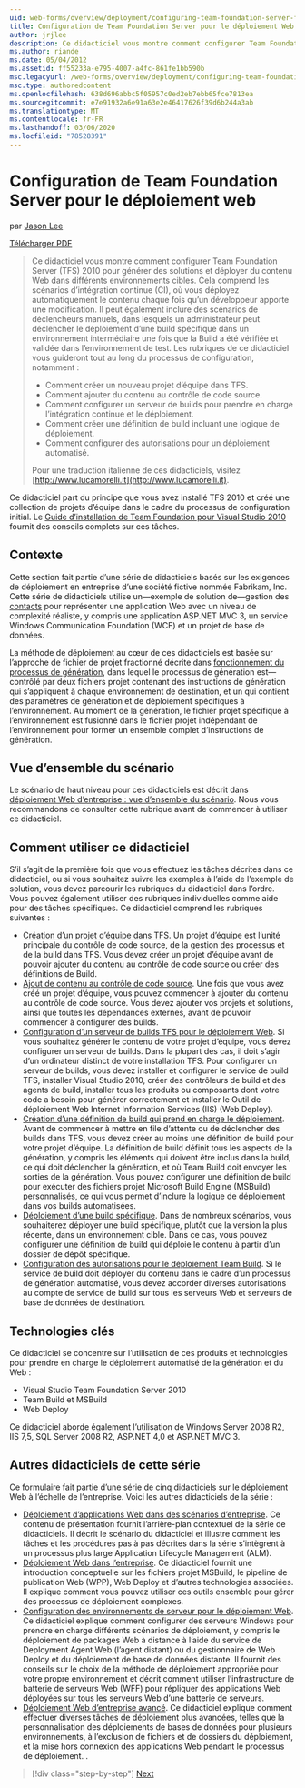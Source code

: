 ```yaml
---
uid: web-forms/overview/deployment/configuring-team-foundation-server-for-web-deployment/configuring-team-foundation-server-for-web-deployment
title: Configuration de Team Foundation Server pour le déploiement Web | Microsoft Docs
author: jrjlee
description: Ce didacticiel vous montre comment configurer Team Foundation Server (TFS) 2010 pour générer des solutions et déployer du contenu Web dans différents environnements cibles. ...
ms.author: riande
ms.date: 05/04/2012
ms.assetid: ff55233a-e795-4007-a4fc-861fe1bb590b
msc.legacyurl: /web-forms/overview/deployment/configuring-team-foundation-server-for-web-deployment/configuring-team-foundation-server-for-web-deployment
msc.type: authoredcontent
ms.openlocfilehash: 638d696abbc5f05957c0ed2eb7ebb65fce7813ea
ms.sourcegitcommit: e7e91932a6e91a63e2e46417626f39d6b244a3ab
ms.translationtype: MT
ms.contentlocale: fr-FR
ms.lasthandoff: 03/06/2020
ms.locfileid: "78528391"
---
```

# <a name="configuring-team-foundation-server-for-web-deployment"></a>Configuration de Team Foundation Server pour le déploiement web

par [Jason Lee](https://github.com/jrjlee)

[Télécharger PDF](https://msdnshared.blob.core.windows.net/media/MSDNBlogsFS/prod.evol.blogs.msdn.com/CommunityServer.Blogs.Components.WeblogFiles/00/00/00/63/56/8130.DeployingWebAppsInEnterpriseScenarios.pdf)

> Ce didacticiel vous montre comment configurer Team Foundation Server (TFS) 2010 pour générer des solutions et déployer du contenu Web dans différents environnements cibles. Cela comprend les scénarios d’intégration continue (CI), où vous déployez automatiquement le contenu chaque fois qu’un développeur apporte une modification. Il peut également inclure des scénarios de déclencheurs manuels, dans lesquels un administrateur peut déclencher le déploiement d’une build spécifique dans un environnement intermédiaire une fois que la Build a été vérifiée et validée dans l’environnement de test. Les rubriques de ce didacticiel vous guideront tout au long du processus de configuration, notamment :
> 
> - Comment créer un nouveau projet d’équipe dans TFS.
> - Comment ajouter du contenu au contrôle de code source.
> - Comment configurer un serveur de builds pour prendre en charge l’intégration continue et le déploiement.
> - Comment créer une définition de build incluant une logique de déploiement.
> - Comment configurer des autorisations pour un déploiement automatisé.
> 
> Pour une traduction italienne de ces didacticiels, visitez [http://www.lucamorelli.it](http://www.lucamorelli.it).

Ce didacticiel part du principe que vous avez installé TFS 2010 et créé une collection de projets d’équipe dans le cadre du processus de configuration initial. Le [Guide d’installation de Team Foundation pour Visual Studio 2010](https://go.microsoft.com/?linkid=9805132) fournit des conseils complets sur ces tâches.

## <a name="context"></a>Contexte

Cette section fait partie d’une série de didacticiels basés sur les exigences de déploiement en entreprise d’une société fictive nommée Fabrikam, Inc. Cette série de didacticiels utilise un&#x2014;exemple de solution de&#x2014;gestion des [contacts](../web-deployment-in-the-enterprise/the-contact-manager-solution.md) pour représenter une application Web avec un niveau de complexité réaliste, y compris une application ASP.NET MVC 3, un service Windows Communication Foundation (WCF) et un projet de base de données.

La méthode de déploiement au cœur de ces didacticiels est basée sur l’approche de fichier de projet fractionné décrite dans [fonctionnement du processus de génération](../web-deployment-in-the-enterprise/understanding-the-build-process.md), dans lequel le processus de génération est&#x2014;contrôlé par deux fichiers projet contenant des instructions de génération qui s’appliquent à chaque environnement de destination, et un qui contient des paramètres de génération et de déploiement spécifiques à l’environnement. Au moment de la génération, le fichier projet spécifique à l’environnement est fusionné dans le fichier projet indépendant de l’environnement pour former un ensemble complet d’instructions de génération.

## <a name="scenario-overview"></a>Vue d’ensemble du scénario

Le scénario de haut niveau pour ces didacticiels est décrit dans [déploiement Web d’entreprise : vue d’ensemble du scénario](../deploying-web-applications-in-enterprise-scenarios/enterprise-web-deployment-scenario-overview.md). Nous vous recommandons de consulter cette rubrique avant de commencer à utiliser ce didacticiel.

## <a name="how-to-use-this-tutorial"></a>Comment utiliser ce didacticiel

S’il s’agit de la première fois que vous effectuez les tâches décrites dans ce didacticiel, ou si vous souhaitez suivre les exemples à l’aide de l’exemple de solution, vous devez parcourir les rubriques du didacticiel dans l’ordre. Vous pouvez également utiliser des rubriques individuelles comme aide pour des tâches spécifiques. Ce didacticiel comprend les rubriques suivantes :

- [Création d’un projet d’équipe dans TFS](creating-a-team-project-in-tfs.md). Un projet d’équipe est l’unité principale du contrôle de code source, de la gestion des processus et de la build dans TFS. Vous devez créer un projet d’équipe avant de pouvoir ajouter du contenu au contrôle de code source ou créer des définitions de Build.
- [Ajout de contenu au contrôle de code source](adding-content-to-source-control.md). Une fois que vous avez créé un projet d’équipe, vous pouvez commencer à ajouter du contenu au contrôle de code source. Vous devez ajouter vos projets et solutions, ainsi que toutes les dépendances externes, avant de pouvoir commencer à configurer des builds.
- [Configuration d’un serveur de builds TFS pour le déploiement Web](configuring-a-tfs-build-server-for-web-deployment.md). Si vous souhaitez générer le contenu de votre projet d’équipe, vous devez configurer un serveur de builds. Dans la plupart des cas, il doit s’agir d’un ordinateur distinct de votre installation TFS. Pour configurer un serveur de builds, vous devez installer et configurer le service de build TFS, installer Visual Studio 2010, créer des contrôleurs de build et des agents de build, installer tous les produits ou composants dont votre code a besoin pour générer correctement et installer le Outil de déploiement Web Internet Information Services (IIS) (Web Deploy).
- [Création d’une définition de build qui prend en charge le déploiement](creating-a-build-definition-that-supports-deployment.md). Avant de commencer à mettre en file d’attente ou de déclencher des builds dans TFS, vous devez créer au moins une définition de build pour votre projet d’équipe. La définition de build définit tous les aspects de la génération, y compris les éléments qui doivent être inclus dans la build, ce qui doit déclencher la génération, et où Team Build doit envoyer les sorties de la génération. Vous pouvez configurer une définition de build pour exécuter des fichiers projet Microsoft Build Engine (MSBuild) personnalisés, ce qui vous permet d’inclure la logique de déploiement dans vos builds automatisées.
- [Déploiement d’une build spécifique](deploying-a-specific-build.md). Dans de nombreux scénarios, vous souhaiterez déployer une build spécifique, plutôt que la version la plus récente, dans un environnement cible. Dans ce cas, vous pouvez configurer une définition de build qui déploie le contenu à partir d’un dossier de dépôt spécifique.
- [Configuration des autorisations pour le déploiement Team Build](configuring-permissions-for-team-build-deployment.md). Si le service de build doit déployer du contenu dans le cadre d’un processus de génération automatisé, vous devez accorder diverses autorisations au compte de service de build sur tous les serveurs Web et serveurs de base de données de destination.

## <a name="key-technologies"></a>Technologies clés

Ce didacticiel se concentre sur l’utilisation de ces produits et technologies pour prendre en charge le déploiement automatisé de la génération et du Web :

- Visual Studio Team Foundation Server 2010
- Team Build et MSBuild
- Web Deploy

Ce didacticiel aborde également l’utilisation de Windows Server 2008 R2, IIS 7,5, SQL Server 2008 R2, ASP.NET 4,0 et ASP.NET MVC 3.

## <a name="other-tutorials-in-this-series"></a>Autres didacticiels de cette série

Ce formulaire fait partie d’une série de cinq didacticiels sur le déploiement Web à l’échelle de l’entreprise. Voici les autres didacticiels de la série :

- [Déploiement d’applications Web dans des scénarios d’entreprise](../deploying-web-applications-in-enterprise-scenarios/deploying-web-applications-in-enterprise-scenarios.md). Ce contenu de présentation fournit l’arrière-plan contextuel de la série de didacticiels. Il décrit le scénario du didacticiel et illustre comment les tâches et les procédures pas à pas décrites dans la série s’intègrent à un processus plus large Application Lifecycle Management (ALM).
- [Déploiement Web dans l’entreprise](../web-deployment-in-the-enterprise/web-deployment-in-the-enterprise.md). Ce didacticiel fournit une introduction conceptuelle sur les fichiers projet MSBuild, le pipeline de publication Web (WPP), Web Deploy et d’autres technologies associées. Il explique comment vous pouvez utiliser ces outils ensemble pour gérer des processus de déploiement complexes.
- [Configuration des environnements de serveur pour le déploiement Web](../configuring-server-environments-for-web-deployment/configuring-server-environments-for-web-deployment.md). Ce didacticiel explique comment configurer des serveurs Windows pour prendre en charge différents scénarios de déploiement, y compris le déploiement de packages Web à distance à l’aide du service de Deployment Agent Web (l’agent distant) ou du gestionnaire de Web Deploy et du déploiement de base de données distante. Il fournit des conseils sur le choix de la méthode de déploiement appropriée pour votre propre environnement et décrit comment utiliser l’infrastructure de batterie de serveurs Web (WFF) pour répliquer des applications Web déployées sur tous les serveurs Web d’une batterie de serveurs.
- [Déploiement Web d’entreprise avancé](../advanced-enterprise-web-deployment/advanced-enterprise-web-deployment.md). Ce didacticiel explique comment effectuer diverses tâches de déploiement plus avancées, telles que la personnalisation des déploiements de bases de données pour plusieurs environnements, à l’exclusion de fichiers et de dossiers du déploiement, et la mise hors connexion des applications Web pendant le processus de déploiement. .

> [!div class="step-by-step"]
> [Next](creating-a-team-project-in-tfs.md)
